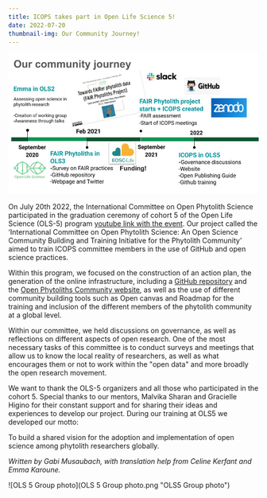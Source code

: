 ```yaml
---
title: ICOPS takes part in Open Life Science 5!
date: 2022-07-20
thumbnail-img: Our Community Journey!
---
```





<!--more-->

![Our community Journey](comm-journey.jpg)

On July 20th 2022, the International Committee on Open Phytolith Science participated 
in the graduation ceremony of cohort 5 of the Open Life Science (OLS-5) program 
[youtube link with the event](https://www.youtube.com/watch?v=9XMGsmekddM). 
Our project called the ‘International Committee on Open Phytolith Science: An Open 
Science Community Building and Training Initiative for the Phytolith Community’ aimed 
to train ICOPS committee members in the use of GitHub and open science practices.

Within this program, we focused on the construction of an action plan, the generation 
of the online infrastructure, including a [GitHub repository](https://github.com/open-phytoliths) and 
the [Open Phytoliths Community website](open-phytoliths.netlify.app), as well as the use of different 
community building tools such as Open canvas and Roadmap for the training and inclusion of 
the different members of the phytolith community at a global level.

Within our committee, we held discussions on governance, as well as reflections on different 
aspects of open research. One of the most necessary tasks of this committee is to conduct surveys 
and meetings that allow us to know the local reality of researchers, as well as what encourages 
them or not to work within the "open data" and more broadly the open research movement.

We want to thank the OLS-5 organizers and all those who participated in the cohort 5. Special thanks 
to our mentors, Malvika Sharan and Gracielle Higino for their constant support and for sharing their 
ideas and experiences to develop our project.
During our training at OLS5 we developed our motto: 

To build a shared vision for the adoption and implementation of open science among phytolith researchers globally.

*Written by Gabi Musaubach, with translation help from Celine Kerfant and Emma Karoune.*

<!--more-->

![OLS 5 Group photo](OLS 5 Group photo.png "OLS5 Group photo")






